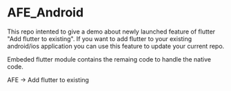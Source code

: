 # AFE_Android

This repo intented to give a demo about newly launched feature of flutter "Add flutter to existing". If you want to add flutter to your existing android/ios application you can use this feature to update your current repo.

Embeded flutter module contains the remaing code to handle the native code.

AFE -> Add flutter to existing
